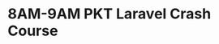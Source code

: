 # 8AM-9AM PKT Laravel Crash Course

<!-- - ## Week 1

   1. [Day 1](https://www.facebook.com/iCodeguru/videos/722945929905139)
   2. [Day 2]()
   3. [Day 3]()
   4. [Day 4](https://www.facebook.com/iCodeguru/videos/445569331773392)
   5. [Day 5]() -->

<!-- - ## Week 

   1. [Day 1]()
   2. [Day 2]()
   3. [Day 3]()
   4. [Day 4]()
   5. [Day 5]() -->